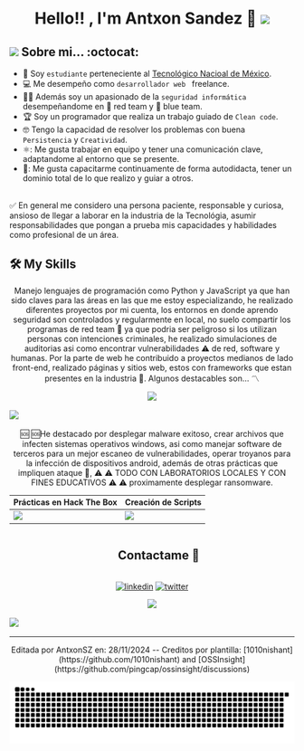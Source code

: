 <h1  align="center">Hello!! , I'm Antxon Sandez  🔱 <img src="https://media.giphy.com/media/hvRJCLFzcasrR4ia7z/giphy.gif" width="35"</h1>
	
## <picture align="center"><img src = "https://github.com/7oSkaaa/7oSkaaa/blob/main/Images/about_me.gif?raw=true" width = 70px></picture> Sobre mi... :octocat:<br>

- :school: Soy `estudiante` perteneciente al [Tecnológico Nacioal de México](https://zongolica.tecnm.mx/).
- 💻 Me desempeño como `desarrollador web ` freelance.
- :technologist: Además soy un apasionado de la `seguridad informática` desempeñandome en 🔴 red team y 🔵 blue team.
- 🏆 Soy un programador que realiza un trabajo guiado de `Clean code`.
- :nerd_face: Tengo la capacidad de resolver los problemas con buena `Persistencia` y `Creatividad`.
- ⚛️: Me gusta trabajar en equipo y tener una comunicación clave, adaptandome al entorno que se presente.
- 🤔: Me gusta capacitarme continuamente de forma autodidacta, tener un dominio total de lo que realizo y guiar a otros.
<br>
✅ En general me considero una persona paciente, responsable y curiosa, ansioso de llegar a laborar en la industria de la Tecnológia, asumir responsabilidades que pongan a prueba mis capacidades y habilidades como profesional de un área.

###
## 🛠️ My Skills
<!--h1 without bottom border-->
<div id="user-content-toc">
<p align="center"> Manejo lenguajes de programación como Python y JavaScript ya que han sido claves para las áreas en las que me estoy especializando, he realizado diferentes proyectos por mi cuenta, los entornos en donde aprendo seguridad son controlados y regularmente en local, no suelo compartir los programas de red team 🔴 ya que podria ser peligroso si los utilizan personas con intenciones criminales, he realizado simulaciones de auditorias asi como encontrar vulnerabilidades ⚠️ de red, software y humanas. Por la parte de web he contribuido a proyectos medianos de lado front-end, realizado páginas y sitios web, estos con frameworks que estan presentes en la industria 💯.
Algunos destacables son... 〽️</p>

</div>
<!--tech stack icons-->
<p align="center">
  <a href="https://skillicons.dev">
    <img src="https://skillicons.dev/icons?i=git,github,html,css,js,react,nextjs,nodejs,astro,tailwind,ts,npm,py,flask,django,linux,kali,debian,apple,docker,postgres,mysql,figma,vscode" />
  </a>
</p>

<img src="https://user-images.githubusercontent.com/73097560/115834477-dbab4500-a447-11eb-908a-139a6edaec5c.gif">

<!--INFORMACION DE SEGURIDAD-->
<p align="center">🆘 🆘He destacado por desplegar malware exitoso, crear archivos que infecten sistemas operativos windows, asi como manejar software de terceros para un mejor escaneo de vulnerabilidades, operar troyanos para la infección de dispositivos android, además de otras prácticas que impliquen ataque 🚫, ⚠️ ⚠️ TODO CON LABORATORIOS LOCALES Y CON FINES EDUCATIVOS ⚠️ ⚠️ proximamente desplegar ransomware. </p>

| Prácticas en Hack The Box | Creación de Scripts |
| ----------- | ----------- |
|<img src="https://next.ossinsight.io/widgets/official/analyze-repo-stars-map/thumbnail.png?activity=stars&repo_id=41986369&image_size=auto" />|<img src="https://next.ossinsight.io/widgets/official/analyze-repo-stars-history/thumbnail.png?repo_id=41986369&image_size=auto" />|


<!-- Connect with me -->
<!--h2 without bottom border-->
<div id="user-content-toc" align="center">
  <ul align="center">
    <summary><h2 style="display: inline-block">Contactame 🤝</h2></summary>
  </ul>
</div>

<!--icons and links-->
<p align="center">
<a href="https://www.linkedin.com/in/1010nishant/" target="blank"><img align="center" src="https://user-images.githubusercontent.com/88904952/234979284-68c11d7f-1acc-4f0c-ac78-044e1037d7b0.png" alt="linkedin" height="50" width="50" /></a>
<a href="https://twitter.com/1010nishant" target="blank"><img align="center" src="https://user-images.githubusercontent.com/88904952/234980676-61bfb021-ecc8-48f7-88e6-34c1b06c4a58.png" alt="twitter" height="50" width="50" /></a> 
  <p align="center">
  <a href="https://skillicons.dev">
    <img src="https://skillicons.dev/icons?i=git,github" />
  </a>
</p>
</p>


<!--horizontal divider(gradiant)-->
<img src="https://user-images.githubusercontent.com/73097560/115834477-dbab4500-a447-11eb-908a-139a6edaec5c.gif">



----------------------------------------------------------------------
<p align="center">Editada por AntxonSZ en: 28/11/2024 --
Creditos por plantilla: [1010nishant](https://github.com/1010nishant) and [OSSInsight](https://github.com/pingcap/ossinsight/discussions)</p>
	
<p align = "center">
	<img src = "https://github.com/7oSkaaa/7oSkaaa/blob/output/github-contribution-grid-snake.svg?" alt = "Snake Game"/>
</p>
